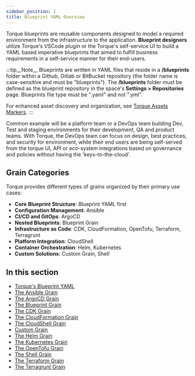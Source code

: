 ```yaml
---
sidebar_position: 1
title: Blueprint YAML Overview
---
```


Torque blueprints are reusable components designed to model a required environment from the infrastructure to the application. **Blueprint designers** utilize Torque's VSCode plugin or the Torque's self-service UI to build a YAML based imperative blueprints that aimed to fulfill business requirements in a self-service manner for their end-users. 

:::tip__Note__
Blueprints are written in YAML files that reside in a __/blueprints__ folder within a Github, Gitlab or BitBucket repository (the folder name is case-sensitive and must be "blueprints"). The __/blueprints__ folder must be defined as the blueprint repository in the space's __Settings > Repositories__ page. Blueprints file type must be ".yaml" and not ".yml". 

For enhanced asset discovery and organization, see [Torque Assets Markers](/blueprint-designer-guide/torque-assets-markers).
:::

Common example will be a platform team or a DevOps team building Dev, Test and staging environments for their development, QA and product teams. With Torque, the DevOps team can focus on design, best practices, and security for environment, while their end users are being self-served from the torque UI, API or eco-system integrations based on governance and policies without having the 'keys-to-the-cloud'.

## Grain Categories

Torque provides different types of grains organized by their primary use cases:

- **Core Blueprint Structure**: Blueprint YAML first
- **Configuration Management**: Ansible
- **CI/CD and GitOps**: ArgoCD
- **Nested Blueprints**: Blueprint Grain
- **Infrastructure as Code**: CDK, CloudFormation, OpenTofu, Terraform, Terragrunt
- **Platform Integration**: CloudShell
- **Container Orchestration**: Helm, Kubernetes
- **Custom Solutions**: Custom Grain, Shell

## In this section
* [Torque's Blueprint YAML](/blueprint-designer-guide/blueprints/blueprints-yaml-structure)
* [The Ansible Grain](/blueprint-designer-guide/blueprints/ansible-grain)
* [The ArgoCD Grain](/blueprint-designer-guide/blueprints/argocd-grain)
* [The Blueprint Grain](/blueprint-designer-guide/blueprints/blueprint-grain)
* [The CDK Grain](/blueprint-designer-guide/blueprints/cdk-grain)
* [The CloudFormation Grain​](/blueprint-designer-guide/blueprints/cloudformation-grain)
* [The CloudShell Grain](/blueprint-designer-guide/blueprints/cloudshell-grain)
* [Custom Grain](/blueprint-designer-guide/blueprints/custom-grain)
* [The Helm Grain](/blueprint-designer-guide/blueprints/helm-grain)
* [The Kubernetes Grain​](/blueprint-designer-guide/blueprints/kubernetes-grain)
* [The OpenTofu Grain](/blueprint-designer-guide/blueprints/opentofu-grain)
* [The Shell Grain](/blueprint-designer-guide/blueprints/shell-grain)
* [The Terraform Grain](/blueprint-designer-guide/blueprints/terraform-grain)
* [The Terragrunt Grain](/blueprint-designer-guide/blueprints/terragrunt-grain)